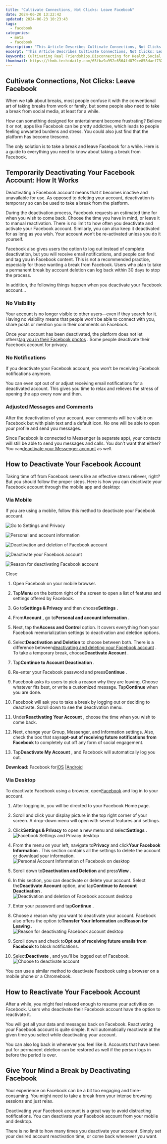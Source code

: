 ```yaml
---
title: "Cultivate Connections, Not Clicks: Leave Facebook"
date: 2024-06-20 13:22:42
updated: 2024-06-23 10:23:43
tags:
  - facebook
categories:
  - meta
  - facebook
description: "This Article Describes Cultivate Connections, Not Clicks: Leave Facebook"
excerpt: "This Article Describes Cultivate Connections, Not Clicks: Leave Facebook"
keywords: Cultivating Real Friendships,Disconnecting for Health,Social Media Refresh,Quit Facebook Journey,Building Genuine Bonds,Move Beyond Likes,Redefining Online Relationships
thumbnail: https://thmb.techidaily.com/65fba9a952c6564fd879ce858daef732be8f2531c9874f65aafa43e482841322.jpg
---
```


## Cultivate Connections, Not Clicks: Leave Facebook

 When we talk about breaks, most people confuse it with the conventional art of taking breaks from work or family, but some people also need to take a break from social media, at least for a while.

 How can something designed for entertainment become frustrating? Believe it or not, apps like Facebook can be pretty addictive, which leads to people feeling unwanted burdens and stress. You could also just find that the platform has become tiresome.

 The only solution is to take a break and leave Facebook for a while. Here is a guide to everything you need to know about taking a break from Facebook.

## Temporarily Deactivating Your Facebook Account: How It Works

 Deactivating a Facebook account means that it becomes inactive and unavailable for use. As opposed to deleting your account, deactivation is temporary so can be used to take a break from the platform.

 During the deactivation process, Facebook requests an estimated time for when you wish to come back. Choose the time you have in mind, or leave it to manual reactivation. There is no limit to how often you deactivate and activate your Facebook account. Similarly, you can also keep it deactivated for as long as you wish. Your account won’t be re-activated unless you do it yourself.

 Facebook also gives users the option to log out instead of complete deactivation, but you will receive email notifications, and people can find and tag you in Facebook content. This is not a recommended practice, especially for those wanting a break from Facebook. Users who plan to take a permanent break by account deletion can log back within 30 days to stop the process.

 In addition, the following things happen when you deactivate your Facebook account...

### No Visibility

 Your account is no longer visible to other users—even if they search for it. Having no visibility means that people won't be able to connect with you, share posts or mention you in their comments on Facebook.

 Once your account has been deactivated, the platform does not let others[tag you in their Facebook photos](https://www.makeuseof.com/tag/3-things-you-need-to-know-about-photo-tagging-in-facebook/) . Some people deactivate their Facebook account for privacy.

### No Notifications

 If you deactivate your Facebook account, you won’t be receiving Facebook notifications anymore.

 You can even opt out of or adjust receiving email notifications for a deactivated account. This gives you time to relax and relieves the stress of opening the app every now and then.

### Adjusted Messages and Comments

 After the deactivation of your account, your comments will be visible on Facebook but with plain text and a default icon. No one will be able to open your profile and send you messages.

 Since Facebook is connected to Messenger (a separate app), your contacts will still be able to send you messages and calls. You don’t want that either? You can[deactivate your Messenger account](https://www.makeuseof.com/tag/deactivate-facebook-messenger/) as well.

## How to Deactivate Your Facebook Account

 Taking time off from Facebook seems like an effective stress reliever, right? But you should follow the proper steps. Here is how you can deactivate your Facebook account through the mobile app and desktop:

### Via Mobile

 If you are using a mobile, follow this method to deactivate your Facebook account.

![Go to Settings and Privacy](https://static1.makeuseofimages.com/wordpress/wp-content/uploads/2022/10/Go-to-Settings-and-Privacy.JPG)

![Personal and account information](https://static1.makeuseofimages.com/wordpress/wp-content/uploads/2022/10/Personal-and-account-information.JPG)

![Deactivation and deletion of Facebook account](https://static1.makeuseofimages.com/wordpress/wp-content/uploads/2022/10/Deactivation-and-deletion-of-Facebook-account.JPG)

![Deactivate your Facebook account](https://static1.makeuseofimages.com/wordpress/wp-content/uploads/2022/10/Deactivate-your-Facebook-account.JPG)

![Reason for deactivating Facebook account](https://static1.makeuseofimages.com/wordpress/wp-content/uploads/2022/10/Reason-for-deactivating-Facebook-account.JPG)

Close

1. Open Facebook on your mobile browser.
2. Tap**Menu** on the bottom right of the screen to open a list of features and settings offered by Facebook.
3. Go to**Settings & Privacy** and then choose**Settings** .
4. From**Account** , go to**Personal and account information** .
5. Next, tap the**Access and Control** option. It covers everything from your Facebook memorialization settings to deactivation and deletion options.

1. Select**Deactivation and Deletion** to choose between both. There is a difference between[deactivating and deleting your Facebook account](https://www.makeuseof.com/tag/deactivating-deleting-facebook-privacy/) . To take a temporary break, choose**Deactivate Account** .
2. Tap**Continue to Account Deactivation** .
3. Re-enter your Facebook password and press**Continue** .
4. Facebook asks its users to pick a reason why they are leaving. Choose whatever fits best, or write a customized message. Tap**Continue** when you are done.
5. Facebook will ask you to take a break by logging out or deciding to deactivate. Scroll down to see the deactivation menu.
6. Under**Reactivating Your Account** , choose the time when you wish to come back.
7. Next, change your Group, Messenger, and Information settings. Also, check the box that says**opt-out of receiving future notifications from Facebook** to completely cut off any form of social engagement.
8. Tap**Deactivate My Account** , and Facebook will automatically log you out.

**Download:** Facebook for[iOS](https://apps.apple.com/us/app/facebook/id284882215) |[Android](https://www.anrdoezrs.net/links/7251228/type/dlg/sid/UUmuoUeUpU2017073/https://play.google.com/store/apps/details?id=com.facebook.katana&hl=en&gl=US)

### Via Desktop

 To deactivate Facebook using a browser, open[Facebook](https://www.facebook.com/) and log in to your account.

1. After logging in, you will be directed to your Facebook Home page.
2. Scroll and click your display picture in the top right corner of your screen. A drop-down menu will open with several features and settings.
3. Click**Settings & Privacy** to open a new menu and select**Settings** .  
![Facebook Settings and Privacy desktop](https://static1.makeuseofimages.com/wordpress/wp-content/uploads/2022/10/Facebook-Settings-and-Privacy-desktop.jpg)
4. From the menu on your left, navigate to**Privacy** and click**Your Facebook Information** . This section contains all the settings to delete the account or download your information.  
![Personal Account Information of Facebook on desktop](https://static1.makeuseofimages.com/wordpress/wp-content/uploads/2022/10/Personal-Account-Information-of-Facebook-on-desktop.jpg)
5. Scroll down to**Deactivation and Deletion** and press**View** .

1. In this section, you can deactivate or delete your account. Select the**Deactivate Account** option, and tap**Continue to Account Deactivation** .  
![Deactivation and deletion of Facebook account desktop](https://static1.makeuseofimages.com/wordpress/wp-content/uploads/2022/10/Deactivation-and-deletion-of-Facebook-account-desktop.jpg)
2. Enter your password and tap**Continue** .
3. Choose a reason why you want to deactivate your account. Facebook also offers the option to**Transfer Your Information** and**Reason for Leaving** .  
![Reason for deactivating Facebook account desktop](https://static1.makeuseofimages.com/wordpress/wp-content/uploads/2022/10/Reason-for-deactivating-Facebook-account-desktop.jpg)
4. Scroll down and check to**Opt out of receiving future emails from Facebook** to block notifications.
5. Select**Deactivate** , and you’ll be logged out of Facebook.  
![Choose to deactivate account](https://static1.makeuseofimages.com/wordpress/wp-content/uploads/2022/10/Choose-to-deactivate-account.jpg)

 You can use a similar method to deactivate Facebook using a browser on a mobile phone or a Chromebook.

## How to Reactivate Your Facebook Account

 After a while, you might feel relaxed enough to resume your activities on Facebook. Users who deactivate their Facebook account have the option to reactivate it.

 You will get all your data and messages back on Facebook. Reactivating your Facebook account is quite simple. It will automatically reactivate at the given time you select while deactivating your account.

 You can also log back in whenever you feel like it. Accounts that have been put for permanent deletion can be restored as well if the person logs in before the period is over.

## Give Your Mind a Break by Deactivating Facebook

 Your experience on Facebook can be a bit too engaging and time-consuming. You might need to take a break from your intense browsing sessions and just relax.

 Deactivating your Facebook account is a great way to avoid distracting notifications. You can deactivate your Facebook account from your mobile and desktop.

 There is no limit to how many times you deactivate your account. Simply set your desired account reactivation time, or come back whenever you want.


<ins class="adsbygoogle"
     style="display:block"
     data-ad-format="autorelaxed"
     data-ad-client="ca-pub-7571918770474297"
     data-ad-slot="1223367746"></ins>



<ins class="adsbygoogle"
     style="display:block"
     data-ad-client="ca-pub-7571918770474297"
     data-ad-slot="8358498916"
     data-ad-format="auto"
     data-full-width-responsive="true"></ins>
